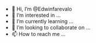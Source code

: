 - 👋 Hi, I’m @Edwinfarevalo
- 👀 I’m interested in ...
- 🌱 I’m currently learning ...
- 💞️ I’m looking to collaborate on ...
- 📫 How to reach me ...

<!---
Edwinfarevalo/Edwinfarevalo is a ✨ special ✨ repository because its `README.md` (this file) appears on your GitHub profile.
You can click the Preview link to take a look at your changes.
--->
